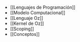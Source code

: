 
- [[Lenguajes de Programación]]
- [[Modelo Computacional]]
- [[Lenguaje Oz]]
- [[Kernel de Oz]]
- [[Scoping]]
- [[Conceptos]]
